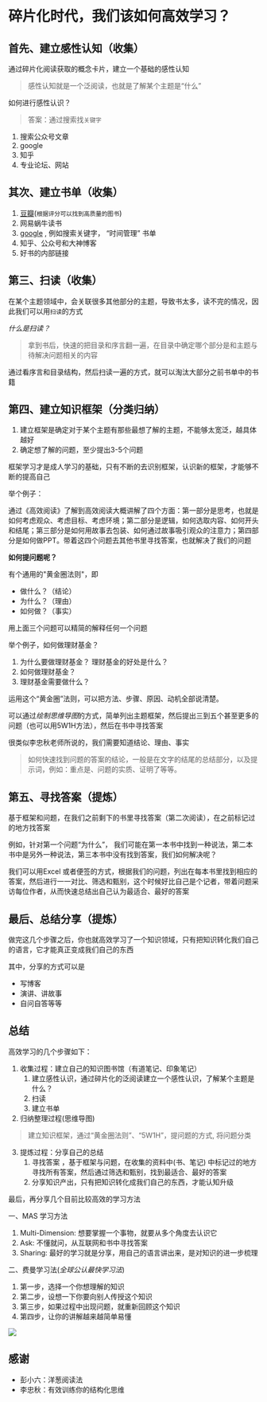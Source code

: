 # 碎片化时代，我们该如何高效学习？

## 首先、建立感性认知（收集）

通过碎片化阅读获取的概念卡片，建立一个基础的感性认知

> 感性认知就是一个泛阅读，也就是了解某个主题是“什么”

如何进行感性认识？

> 答案：通过搜索找`关键字`

1. 搜索公众号文章
2. google
3. 知乎
4. 专业论坛、网站

## 其次、建立书单（收集）

1. [豆瓣](https://book.douban.com/)(`根据评分可以找到高质量的图书`)
2. 网易蜗牛读书
3. [google](https://www.google.com/) , 例如搜索关键字， “时间管理”  书单
4. 知乎、公众号和大神博客
5. 好书的内部链接

## 第三、扫读（收集）

在某个主题领域中，会关联很多其他部分的主题，导致书太多，读不完的情况，因此我们可以用`扫读`的方式

*什么是扫读？*

> 拿到书后，快速的把目录和序言翻一遍，在目录中确定哪个部分是和主题与待解决问题相关的内容

通过看序言和目录结构，然后扫读一遍的方式，就可以淘汰大部分之前书单中的书籍

## 第四、建立知识框架（分类归纳）

1. 建立框架是确定对于某个主题有那些最想了解的主题，不能够太宽泛，越具体越好
2. 确定想了解的问题，至少提出3-5个问题

框架学习才是成人学习的基础，只有不断的去识别框架，认识新的框架，才能够不断的提高自己

举个例子：

通过《高效阅读》了解到高效阅读大概讲解了四个方面：第一部分是思考，也就是如何考虑观众、考虑目标、考虑环境；第二部分是逻辑，如何选取内容、如何开头和结尾；第三部分是如何用故事去包装、如何通过故事吸引观众的注意力；第四部分是如何做PPT。带着这四个问题去其他书里寻找答案，也就解决了我们的问题

**如何提问题呢？**

有个通用的"黄金圈法则"，即

* 做什么？（结论）
* 为什么？（理由）
* 如何做？（事实）

用上面三个问题可以精简的解释任何一个问题

举个例子，如何做理财基金？

1. 为什么要做理财基金？ 理财基金的好处是什么？
2. 如何做理财基金？
3. 理财基金需要做什么？

运用这个“黄金圈”法则，可以把方法、步骤、原因、动机全部说清楚。

可以通过*绘制思维导图*的方式，简单列出主题框架，然后提出三到五个甚至更多的问题（也可以用5W1H方法），然后在书中寻找答案

很类似李忠秋老师所说的，我们需要知道结论、理由、事实

> 如何快速找到问题的答案的结论，一般是在文字的结尾的总结部分，以及提示词，例如：重点是、问题的实质、证明了等等。


## 第五、寻找答案（提炼）

基于框架和问题，在我们之前剩下的书里寻找答案（第二次阅读），在之前标记过的地方找答案

例如，针对第一个问题“为什么”， 我们可能在第一本书中找到一种说法，第二本书中是另外一种说法，第三本书中没有找到答案，我们如何解决呢？

我们可以用Excel 或者便签的方式，根据我们的问题，列出在每本书里找到相应的答案，然后进行一一对比、筛选和甄别，这个时候好比自己是个记者，带着问题采访每位作者，从而快速总结出自己认为最适合、最好的答案

## 最后、总结分享（提炼）

做完这几个步骤之后，你也就高效学习了一个知识领域，只有把知识转化我们自己的语言，它才能真正变成我们自己的东西

其中，分享的方式可以是

* 写博客
* 演讲、讲故事
* 自问自答等等

## 总结

高效学习的几个步骤如下：

1. 收集过程：建立自己的知识图书馆（有道笔记、印象笔记）
	1. 建立感性认识，通过碎片化的泛阅读建立一个感性认识，了解某个主题是什么？
	2. 扫读
	3. 建立书单
2. 归纳整理过程(思维导图)
> 建立知识框架，通过“黄金圈法则”、“5W1H”，提问题的方式, 将问题分类
3. 提炼过程：分享自己的总结
	1. 寻找答案 ，基于框架与问题，在收集的资料中(书、笔记) 中标记过的地方寻找所有答案，然后通过筛选和甄别，找到最适合、最好的答案
	2. 分享知识产出，只有把知识转化成我们自己的东西，才能认知升级

最后，再分享几个目前比较高效的学习方法

一、MAS 学习方法

1. Multi-Dimension: 想要掌握一个事物，就要从多个角度去认识它
2. Ask: 不懂就问，从互联网和书中寻找答案
3. Sharing: 最好的学习就是分享，用自己的语言讲出来，是对知识的进一步梳理

二、费曼学习法(*全球公认最快学习法*)

1. 第一步，选择一个你想理解的知识
2. 第二步，设想一下你要向别人传授这个知识
3. 第三步，如果过程中出现问题，就重新回顾这个知识
4. 第四步，让你的讲解越来越简单易懂

![](https://ws4.sinaimg.cn/large/006tNc79gy1g4r56o23m9j30hs099dmv.jpg)

## 感谢

* 彭小六：洋葱阅读法
* 李忠秋：有效训练你的结构化思维
